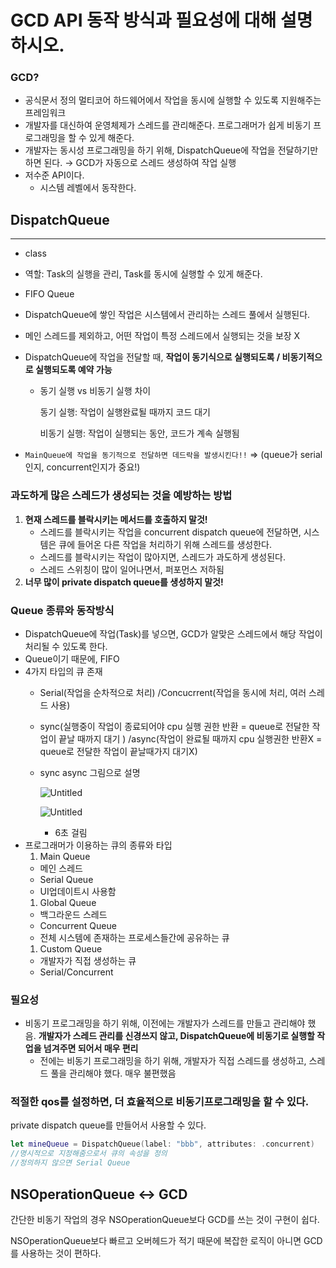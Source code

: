 # GCD API 동작 방식과 필요성에 대해 설명하시오.

### GCD?

- 공식문서 정의 
멀티코어 하드웨어에서 작업을 동시에 실행할 수 있도록 지원해주는 프레임워크
- 개발자를 대신하여 운영체제가 스레드를 관리해준다. 
프로그래머가 쉽게 비동기 프로그래밍을 할 수 있게 해준다.
- 개발자는 동시성 프로그래밍을 하기 위해, DispatchQueue에 작업을 전달하기만 하면 된다.
→ GCD가 자동으로 스레드 생성하여 작업 실행
- 저수준 API이다.
    - 시스템 레벨에서 동작한다.

## DispatchQueue

---

- class
- 역할: Task의 실행을 관리, Task를 동시에 실행할 수 있게 해준다.
- FIFO Queue
- DispatchQueue에 쌓인 작업은 시스템에서 관리하는 스레드 풀에서 실행된다.
- 메인 스레드를 제외하고, 어떤 작업이 특정 스레드에서 실행되는 것을 보장 X
- DispatchQueue에 작업을 전달할 때, **작업이 동기식으로 실행되도록 / 비동기적으로 실행되도록 예약 가능**
    - 동기 실행 vs 비동기 실행 차이
        
        동기 실행: 작업이 실행완료될 때까지 코드 대기
        
        비동기 실행: 작업이 실행되는 동안, 코드가 계속 실행됨
        
- `MainQueue에 작업을 동기적으로 전달하면 데드락을 발생시킨다!!` 
⇒ (queue가 serial인지, concurrent인지가 중요!)

### 과도하게 많은 스레드가 생성되는 것을 예방하는 방법

1. **현재 스레드를 블락시키는 메서드를 호출하지 말것!**
    - 스레드를 블락시키는 작업을 concurrent dispatch queue에 전달하면, 시스템은 큐에 들어온 다른 작업을 처리하기 위해 스레드를 생성한다.
    - 스레드를 블락시키는 작업이 많아지면, 스레드가 과도하게 생성된다.
    - 스레드 스위칭이 많이 일어나면서, 퍼포먼스 저하됨
2. **너무 많이 private dispatch queue를 생성하지 말것!**

### Queue 종류와 동작방식

- DispatchQueue에 작업(Task)를 넣으면, GCD가 알맞은 스레드에서 해당 작업이 처리될 수 있도록 한다.
- Queue이기 때문에, FIFO
- 4가지 타입의 큐 존재
    - Serial(작업을 순차적으로 처리)
    /Concucrrent(작업을 동시에 처리, 여러 스레드 사용)
    - sync(실행중이 작업이 종료되어야 cpu 실행 권한 반환 = queue로 전달한 작업이 끝날 때까지 대기 )
    /async(작업이 완료될 때까지 cpu 실행권한 반환X = queue로 전달한 작업이 끝날때가지 대기X)
    - sync async 그림으로 설명
        
        ![Untitled](GCD%20API%20%E1%84%83%E1%85%A9%E1%86%BC%E1%84%8C%E1%85%A1%E1%86%A8%20%E1%84%87%E1%85%A1%E1%86%BC%E1%84%89%E1%85%B5%E1%86%A8%E1%84%80%E1%85%AA%20%E1%84%91%E1%85%B5%E1%86%AF%E1%84%8B%E1%85%AD%E1%84%89%E1%85%A5%E1%86%BC%E1%84%8B%E1%85%A6%20%E1%84%83%E1%85%A2%E1%84%92%E1%85%A2%20%E1%84%89%E1%85%A5%E1%86%AF%E1%84%86%E1%85%A7%E1%86%BC%E1%84%92%E1%85%A1%E1%84%89%E1%85%B5%20e0434c31fe8d42b38c467b0f0def0d62/Untitled.png)
        
        ![Untitled](GCD%20API%20%E1%84%83%E1%85%A9%E1%86%BC%E1%84%8C%E1%85%A1%E1%86%A8%20%E1%84%87%E1%85%A1%E1%86%BC%E1%84%89%E1%85%B5%E1%86%A8%E1%84%80%E1%85%AA%20%E1%84%91%E1%85%B5%E1%86%AF%E1%84%8B%E1%85%AD%E1%84%89%E1%85%A5%E1%86%BC%E1%84%8B%E1%85%A6%20%E1%84%83%E1%85%A2%E1%84%92%E1%85%A2%20%E1%84%89%E1%85%A5%E1%86%AF%E1%84%86%E1%85%A7%E1%86%BC%E1%84%92%E1%85%A1%E1%84%89%E1%85%B5%20e0434c31fe8d42b38c467b0f0def0d62/Untitled%201.png)
        
        - 6초 걸림
- 프로그래머가 이용하는 큐의 종류와 타입
    1. Main Queue
    - 메인 스레드
    - Serial Queue
    - UI업데이트시 사용함
    1. Global Queue
    - 백그라운드 스레드
    - Concurrent Queue
    - 전체 시스템에 존재하는 프로세스들간에 공유하는 큐
    1. Custom Queue
    - 개발자가 직접 생성하는 큐
    - Serial/Concurrent

### 필요성

- 비동기 프로그래밍을 하기 위해, 이전에는 개발자가 스레드를 만들고 관리해야 했음.
**개발자가 스레드 관리를 신경쓰지 않고, DispatchQueue에 비동기로 실행할 작업을 넘겨주면 되어서 매우 편리**
    - 전에는 비동기 프로그래밍을 하기 위해, 개발자가 직접 스레드를 생성하고, 스레드 풀을 관리해야 했다. 매우 불편했음

### 적절한 qos를 설정하면, 더 효율적으로 비동기프로그래밍을 할 수 있다.

private dispatch queue를 만들어서 사용할 수 있다.

```swift
let mineQueue = DispatchQueue(label: "bbb", attributes: .concurrent)
//명시적으로 지정해줌으로서 큐의 속성을 정의
//정의하지 않으면 Serial Queue
```

## NSOperationQueue ↔ GCD

간단한 비동기 작업의 경우 NSOperationQueue보다 GCD를 쓰는 것이 구현이 쉽다.

NSOperationQueue보다 빠르고 오버헤드가 적기 때문에 복잡한 로직이 아니면 GCD를 사용하는 것이 편하다.